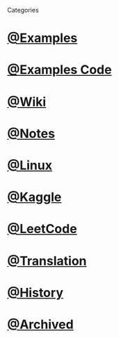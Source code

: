 Categories

# [@Examples](http://www.junxnone.ml/examples)
# [@Examples Code](https://nbviewer.jupyter.org/github/junxnone/examples/tree/master/)
# [@Wiki](http://www.junxnone.ml/wiki)
# [@Notes](http://www.junxnone.ml/notes)
# [@Linux]()
# [@Kaggle]()
# [@LeetCode]()
# [@Translation]()
# [@History]()
# [@Archived](./Archived.md)
